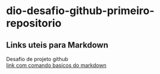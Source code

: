 # dio-desafio-github-primeiro-repositorio
## Links uteis para Markdown
Desafio de projeto github <br>
[link com comando basicos do markdown](https://www.markdownguide.org/basic-syntax/)
